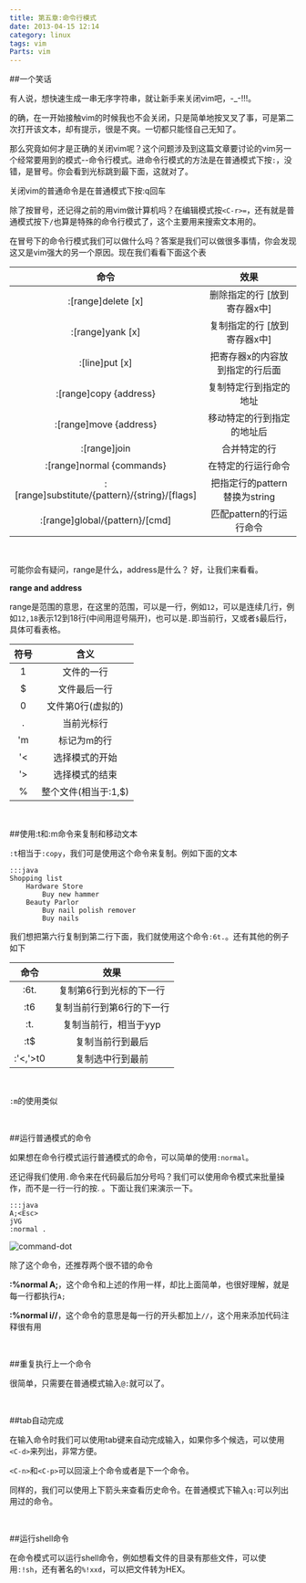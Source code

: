 ```yaml
---
title: 第五章:命令行模式
date: 2013-04-15 12:14
category: linux
tags: vim
Parts: vim
---
```


##一个笑话

有人说，想快速生成一串无序字符串，就让新手来关闭vim吧，-_-!!!。
<!-- excerpt -->

的确，在一开始接触vim的时候我也不会关闭，只是简单地按叉叉了事，可是第二次打开该文本，却有提示，很是不爽。一切都只能怪自己无知了。

那么究竟如何才是正确的关闭vim呢？这个问题涉及到这篇文章要讨论的vim另一个经常要用到的模式--命令行模式。进命令行模式的方法是在普通模式下按`:`，没错，是冒号。你会看到光标跳到最下面，这就对了。

<p class="info">关闭vim的普通命令是在普通模式下按:q回车</p>


除了按冒号，还记得之前的用vim做计算机吗？在编辑模式按`<C-r>=`，还有就是普通模式按下`/`也算是特殊的命令行模式了，这个主要用来搜索文本用的。

在冒号下的命令行模式我们可以做什么吗？答案是我们可以做很多事情，你会发现这又是vim强大的另一个原因。现在我们看看下面这个表

命令|效果
:-----:|:-----:
:[range]delete [x]        |删除指定的行 [放到寄存器x中]
:[range]yank [x]          |复制指定的行 [放到寄存器x中]
:[line]put [x]            |把寄存器x的内容放到指定的行后面
:[range]copy {address}    |复制特定行到指定的地址
:[range]move {address}    |移动特定的行到指定的地址后
:[range]join              |合并特定的行
:[range]normal {commands} |在特定的行运行命令
:[range]substitute/{pattern}/{string}/[flags] |把指定行的pattern替换为string
:[range]global/{pattern}/[cmd] |匹配pattern的行运行命令

<br/>

可能你会有疑问，range是什么，address是什么？ 好，让我们来看看。

**range and address**

range是范围的意思，在这里的范围，可以是一行，例如`12`，可以是连续几行，例如`12,18`表示12到18行(中间用逗号隔开)，也可以是`.`即当前行，又或者`$`最后行，具体可看表格。

符号|含义
:-----:|:-----:
1 |文件的一行
$ |文件最后一行
0 |文件第0行(虚拟的)
. |当前光标行
'm|标记为m的行
'<|选择模式的开始
'>|选择模式的结束
% |整个文件(相当于:1,$)

<br/>

##使用:t和:m命令来复制和移动文本

`:t`相当于`:copy`，我们可是使用这个命令来复制。例如下面的文本

    :::java
    Shopping list
    	Hardware Store
    		Buy new hammer
    	Beauty Parlor
    		Buy nail polish remover
    		Buy nails

我们想把第六行复制到第二行下面，我们就使用这个命令`:6t.`。还有其他的例子如下

命令 |效果
:-----:|:-----:
:6t.    |复制第6行到光标的下一行
:t6     |复制当前行到第6行的下一行
:t.     |复制当前行，相当于yyp
:t$     |复制当前行到最后
:'<,'>t0|复制选中行到最前

<br/>

`:m`的使用类似

<br/>

##运行普通模式的命令

如果想在命令行模式运行普通模式的命令，可以简单的使用`:normal`。

还记得我们使用`.`命令来在代码最后加分号吗？我们可以使用命令模式来批量操作，而不是一行一行的按. 。下面让我们来演示一下。

    :::java
    A;<Esc>
    jVG
    :normal .

![command-dot]({filename}/images/forvim/chapter-v/command-dot.gif)

除了这个命令，还推荐两个很不错的命令

**:%normal A;**，这个命令和上述的作用一样，却比上面简单，也很好理解，就是每一行都执行`A;`

**:%normal i//**，这个命令的意思是每一行的开头都加上`//`，这个用来添加代码注释很有用

<br/>

##重复执行上一个命令

很简单，只需要在普通模式输入`@:`就可以了。

<br/>

##tab自动完成

在输入命令时我们可以使用tab键来自动完成输入，如果你多个候选，可以使用`<C-d>`来列出，非常方便。

`<C-n>`和`<C-p>`可以回滚上个命令或者是下一个命令。

同样的，我们可以使用上下箭头来查看历史命令。在普通模式下输入`q:`可以列出用过的命令。

<br/>

##运行shell命令

在命令模式可以运行shell命令，例如想看文件的目录有那些文件，可以使用`:!sh`，还有著名的`%!xxd`，可以把文件转为HEX。
